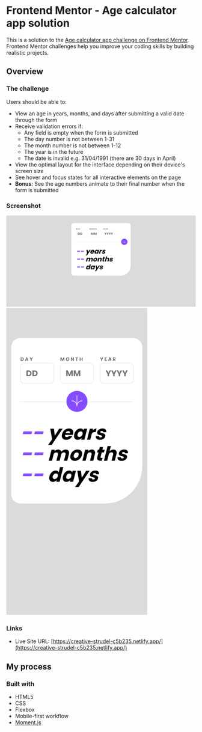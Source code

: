 # Frontend Mentor - Age calculator app solution

This is a solution to the [Age calculator app challenge on Frontend Mentor](https://www.frontendmentor.io/challenges/age-calculator-app-dF9DFFpj-Q). Frontend Mentor challenges help you improve your coding skills by building realistic projects. 

## Overview

### The challenge

Users should be able to:

- View an age in years, months, and days after submitting a valid date through the form
- Receive validation errors if:
  - Any field is empty when the form is submitted
  - The day number is not between 1-31
  - The month number is not between 1-12
  - The year is in the future
  - The date is invalid e.g. 31/04/1991 (there are 30 days in April)
- View the optimal layout for the interface depending on their device's screen size
- See hover and focus states for all interactive elements on the page
- **Bonus**: See the age numbers animate to their final number when the form is submitted

### Screenshot

![Desktop](./desktopSS.PNG)
![Mobile](./mobileSS.PNG)

### Links

- Live Site URL: [https://creative-strudel-c5b235.netlify.app/](https://creative-strudel-c5b235.netlify.app/)

## My process

### Built with

- HTML5
- CSS
- Flexbox
- Mobile-first workflow
- [Moment.js](https://momentjs.com/)
